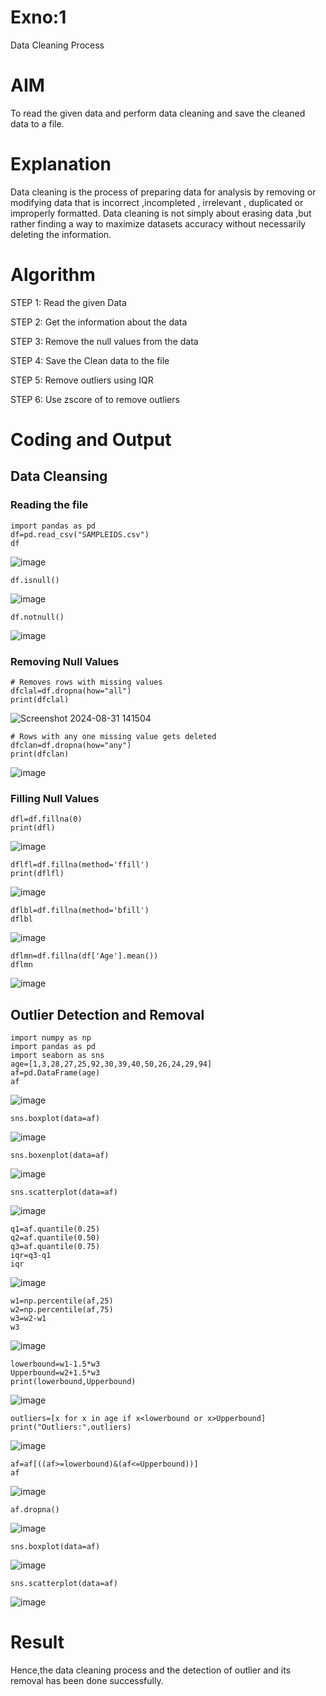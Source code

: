 # Exno:1
Data Cleaning Process

# AIM
To read the given data and perform data cleaning and save the cleaned data to a file.

# Explanation
Data cleaning is the process of preparing data for analysis by removing or modifying data that is incorrect ,incompleted , irrelevant , duplicated or improperly formatted. Data cleaning is not simply about erasing data ,but rather finding a way to maximize datasets accuracy without necessarily deleting the information.

# Algorithm
STEP 1: Read the given Data

STEP 2: Get the information about the data

STEP 3: Remove the null values from the data

STEP 4: Save the Clean data to the file

STEP 5: Remove outliers using IQR

STEP 6: Use zscore of to remove outliers

# Coding and Output
## Data Cleansing
### Reading the file
```
import pandas as pd
df=pd.read_csv("SAMPLEIDS.csv")
df
```
![image](https://github.com/user-attachments/assets/bc90ad18-4243-4149-af97-2bbbd6bf99a7)
```
df.isnull()
```

![image](https://github.com/user-attachments/assets/a35e2ed8-6717-456d-969a-df006df96b35)
```
df.notnull()
```
![image](https://github.com/user-attachments/assets/8b6009a5-a48f-439b-a7de-dea6231cb845)
### Removing Null Values
```
# Removes rows with missing values
dfclal=df.dropna(how="all")
print(dfclal)
```
![Screenshot 2024-08-31 141504](https://github.com/user-attachments/assets/d4af0552-529e-472b-95f2-5f2928f8a8b5)
```
# Rows with any one missing value gets deleted
dfclan=df.dropna(how="any")
print(dfclan)
```
![image](https://github.com/user-attachments/assets/2aa75c9e-48af-43d2-a13d-7c7025f05494)


### Filling Null Values
```
dfl=df.fillna(0)
print(dfl)
```
![image](https://github.com/user-attachments/assets/0d89f5e1-526a-4e71-a3c0-af9cfde6ccfc)
```
dflfl=df.fillna(method='ffill')
print(dflfl)
```
![image](https://github.com/user-attachments/assets/635f4444-5c86-4c44-b841-03e96fc6c522)
```
dflbl=df.fillna(method='bfill')
dflbl
```
![image](https://github.com/user-attachments/assets/406a3b36-2fdb-4914-919d-11fcbcf40f5b)
```
dflmn=df.fillna(df['Age'].mean())
dflmn
```
![image](https://github.com/user-attachments/assets/089c9391-2153-41d6-a145-598c6eec7746)
## Outlier Detection and Removal
```
import numpy as np
import pandas as pd
import seaborn as sns
age=[1,3,28,27,25,92,30,39,40,50,26,24,29,94]
af=pd.DataFrame(age)
af
```
![image](https://github.com/user-attachments/assets/42ae6e31-10a6-4e51-a862-d1c2364a4bbf)
```
sns.boxplot(data=af)
```
![image](https://github.com/user-attachments/assets/31903278-ee25-4f42-b461-53dc65606b75)
```
sns.boxenplot(data=af)
```
![image](https://github.com/user-attachments/assets/3cc7657e-26c9-452e-aebc-766956e3be72)
```
sns.scatterplot(data=af)
```
![image](https://github.com/user-attachments/assets/1e04328f-c769-4ae3-9ad9-1d5a6183a235)
```
q1=af.quantile(0.25)
q2=af.quantile(0.50)
q3=af.quantile(0.75)
iqr=q3-q1
iqr
```
![image](https://github.com/user-attachments/assets/5e1dae2a-e819-464f-8068-1ed7bf536f2f)
```
w1=np.percentile(af,25)
w2=np.percentile(af,75)
w3=w2-w1
w3
```
![image](https://github.com/user-attachments/assets/8ab23539-23cd-4798-9474-e5761892fdf9)
```
lowerbound=w1-1.5*w3
Upperbound=w2+1.5*w3
print(lowerbound,Upperbound)
```
![image](https://github.com/user-attachments/assets/2ddd5416-8350-4a99-813a-dd009e516f14)
```
outliers=[x for x in age if x<lowerbound or x>Upperbound]
print("Outliers:",outliers)
```
![image](https://github.com/user-attachments/assets/99ad5612-e79f-46e5-8db0-5c0c2e61f1ea)
```
af=af[((af>=lowerbound)&(af<=Upperbound))]
af
```
![image](https://github.com/user-attachments/assets/ac9656c1-1b1b-45e3-b9da-161084224396)
```
af.dropna()
```
![image](https://github.com/user-attachments/assets/1520e00f-9727-49d5-a202-8749bdbe82a8)

```
sns.boxplot(data=af)
```
![image](https://github.com/user-attachments/assets/c6e5db6e-b2b0-4173-add9-941be1e06171)
```
sns.scatterplot(data=af)
```
![image](https://github.com/user-attachments/assets/0f7aed1c-737e-4f2e-9398-780a0f5c5473)





# Result

Hence,the data cleaning process and the detection of outlier and its removal has been done successfully.
